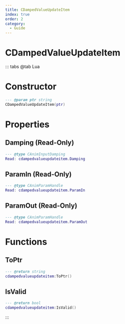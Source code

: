 ```yaml
---
title: CDampedValueUpdateItem
index: true
order: 2
category:
  - Guide
---
```


# CDampedValueUpdateItem

::: tabs
@tab Lua
# Constructor
```lua
--- @param ptr string
CDampedValueUpdateItem(ptr)
```
# Properties
## Damping (Read-Only)
```lua
--- @type CAnimInputDamping
Read: cdampedvalueupdateitem.Damping
```
## ParamIn (Read-Only)
```lua
--- @type CAnimParamHandle
Read: cdampedvalueupdateitem.ParamIn
```
## ParamOut (Read-Only)
```lua
--- @type CAnimParamHandle
Read: cdampedvalueupdateitem.ParamOut
```
# Functions
## ToPtr
```lua
--- @return string
cdampedvalueupdateitem:ToPtr()
```
## IsValid
```lua
--- @return bool
cdampedvalueupdateitem:IsValid()
```

:::